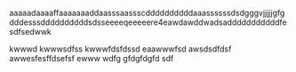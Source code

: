 aaaaadaaaaffaaaaaaaddaasssaassscddddddddddaaassssssdsdgggvjjjjjgfgdddesssddddddddddsdsseeeeqeeeeere4eawdawddwadsadddddddddddfesdfsedwwk

kwwwd
kwwwsdfss
kwwwfdsfdssd
eaawwwfsd
awsdsdfdsf
awwesfesffdsefsf
ewww
wdfg
gfdgfdgfd
sdf
